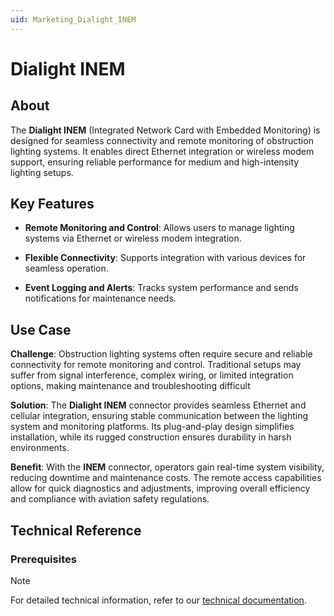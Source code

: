 ```yaml
---
uid: Marketing_Dialight_INEM
---
```


# Dialight INEM

## About

The **Dialight INEM** (Integrated Network Card with Embedded Monitoring) is designed for seamless connectivity and remote monitoring of obstruction lighting systems. It enables direct Ethernet integration or wireless modem support, ensuring reliable performance for medium and high-intensity lighting setups.

## Key Features

- **Remote Monitoring and Control**: Allows users to manage lighting systems via Ethernet or wireless modem integration.

- **Flexible Connectivity**: Supports integration with various devices for seamless operation.

- **Event Logging and Alerts**: Tracks system performance and sends notifications for maintenance needs.

## Use Case

**Challenge**: Obstruction lighting systems often require secure and reliable connectivity for remote monitoring and control. Traditional setups may suffer from signal interference, complex wiring, or limited integration options, making maintenance and troubleshooting difficult

**Solution**: The **Dialight INEM** connector provides seamless Ethernet and cellular integration, ensuring stable communication between the lighting system and monitoring platforms. Its plug-and-play design simplifies installation, while its rugged construction ensures durability in harsh environments.

**Benefit**: With the **INEM** connector, operators gain real-time system visibility, reducing downtime and maintenance costs. The remote access capabilities allow for quick diagnostics and adjustments, improving overall efficiency and compliance with aviation safety regulations.


## Technical Reference

### Prerequisites

> [!NOTE]
> For detailed technical information, refer to our [technical documentation](xref:Connector_help_Dialight_INEM).
